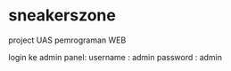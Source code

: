 # sneakerszone
project UAS pemrograman WEB

login ke admin panel: 
username : admin
password : admin
